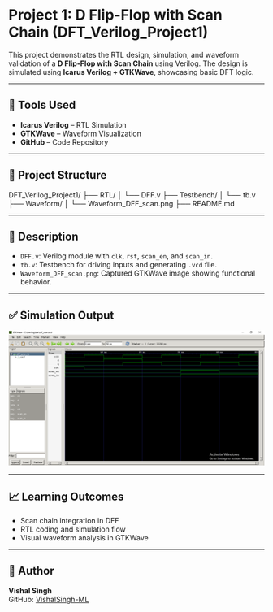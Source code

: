 # Project 1: D Flip-Flop with Scan Chain (DFT_Verilog_Project1)

This project demonstrates the RTL design, simulation, and waveform validation of a **D Flip-Flop with Scan Chain** using Verilog. The design is simulated using **Icarus Verilog + GTKWave**, showcasing basic DFT logic.

---

## 🔧 Tools Used

- **Icarus Verilog** – RTL Simulation
- **GTKWave** – Waveform Visualization
- **GitHub** – Code Repository

---

## 📂 Project Structure
DFT_Verilog_Project1/
├── RTL/
│   └── DFF.v
├── Testbench/
│   └── tb.v
├── Waveform/
│   └── Waveform_DFF_scan.png
├── README.md

---

## 📄 Description

- `DFF.v`: Verilog module with `clk`, `rst`, `scan_en`, and `scan_in`.
- `tb.v`: Testbench for driving inputs and generating `.vcd` file.
- `Waveform_DFF_scan.png`: Captured GTKWave image showing functional behavior.

---

## ✅ Simulation Output

![Waveform](Waveform/Waveform_DFF_scan.png)

---

## 📈 Learning Outcomes

- Scan chain integration in DFF
- RTL coding and simulation flow
- Visual waveform analysis in GTKWave

---

## 📌 Author

**Vishal Singh**  
GitHub: [VishalSingh-ML](https://github.com/VishalSingh-ML)
